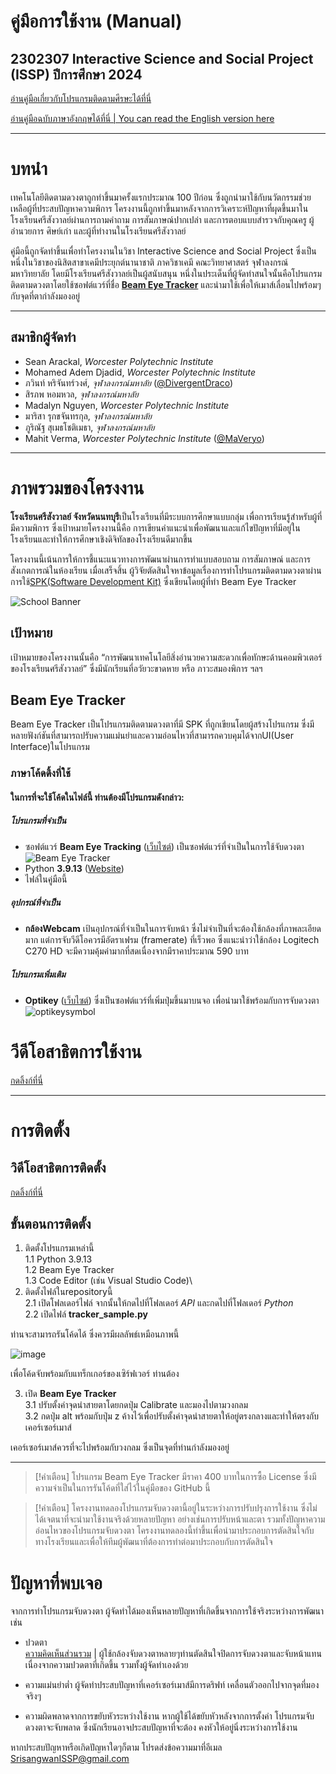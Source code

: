 # คู่มือการใช้งาน (Manual)

## 2302307 Interactive Science and Social Project (ISSP) ปีการศึกษา 2024

[อ่านคู่มือเกี่ยวกับโปรแกรมติดตามศีรษะได้ที่นี่](https://github.com/DivergentDraco/School-Head-Tracking-Project/blob/main/MANUAL_TH.md)

[อ่านคู่มือฉบับภาษาอังกฤษได้ที่นี่ | You can read the English version here](README.md)

---

# บทนำ

เทคโนโลยีติดตามดวงตาถูกทำขึ้นมาครั้งแรกประมาณ 100 ปีก่อน ซึ่งถูกนำมาใช้กับนวัตกรรมช่วยเหลือผู้ที่ประสบปัญหาความพิการ โครงงานนี้ถูกทำขึ้นมาหลังจากการวิเคราะห์ปัญหาที่ผุดขึ้นมาในโรงเรียนศรีสังวาลย์ผ่านการถามคำถาม การสัมภาษณ์ปากเปล่า และการตอบแบบสำรวจกับคุณครู ผู้อำนวยการ ศิษย์เก่า และผู้ที่ทำงานในโรงเรียนศรีสังวาลย์

คู่มือนี้ถูกจัดทำขึ้นเพื่อทำโครงงานในวิชา Interactive Science and Social Project ซึ่งเป็นหนึ่งในวิชาของนิสิตสาขาเคมีประยุกต์นานาชาติ ภาควิชาเคมี คณะวิทยาศาสตร์ จุฬาลงกรณ์มหาวิทยาลัย โดยมีโรงเรียนศรีสังวาลย์เป็นผู้สนับสนุน หนึ่งในประเด็นที่ผู้จัดทำสนใจนั้นคือโปรแกรมติดตามดวงตาโดยใช้ซอฟต์แวร์ที่ชื่อ [**Beam Eye Tracker**](https://beam.eyeware.tech/) และนำมาใช้เพื่อให้เมาส์เลื่อนไปพร้อมๆกับจุดที่ตากำลังมองอยู่

---

## สมาชิกผู้จัดทำ
 * Sean Arackal, *Worcester Polytechnic Institute*
 * Mohamed Adem Djadid, *Worcester Polytechnic Institute*
 * ภวินท์ หริจันทร์วงศ์, *จุฬาลงกรณ์มหาลัย* ([@DivergentDraco](https://github.com/DivergentDraco))
 * สิรภพ หอมหวล, *จุฬาลงกรณ์มหาลัย*
 * Madalyn Nguyen, *Worcester Polytechnic Institute*
 * มาริสา รุกขจันทรกุล, *จุฬาลงกรณ์มหาลัย*
 * ภูริณัฐ สุเมธโชติเมธา, *จุฬาลงกรณ์มหาลัย*
 * Mahit Verma, *Worcester Polytechnic Institute* ([@MaVeryo](https://github.com/MaVeryo))

---

# ภาพรวมของโครงงาน

**โรงเรียนศรีสังวาลย์ จังหวัดนนทบุรี**เป็นโรงเรียนที่มีระบบการศึกษาแบบกลุ่ม เพื่อการเรียนรู้สำหรับผู้ที่มีความพิการ ซึ่งเป้าหมายโครงงานนี้คือ การเขียนคำแนะนำเพื่อพัฒนาและแก้ไขปัญหาที่มีอยู่ในโรงเรียนและทำให้การศึกษาเชิงดิจิทัลของโรงเรียนดีมากขึ้น

โครงงานนี้เน้นการให้การชี้แนะแนวทางการพัฒนาผ่านการทำแบบสอบถาม การสัมภาษณ์ และการสังเกตการณ์ในห้องเรียน เมื่อเสร็จสิ้น ผู้วิจัยตัดสินใจหาข้อมูลเรื่องการทำโปรแกรมติดตามดวงตาผ่านการใช้[SPK(Software Development Kit)](https://beam.eyeware.tech/developers/) ซึ่งเขียนโดยผู้ที่ทำ Beam Eye Tracker

![School Banner](https://github.com/user-attachments/assets/9b123cf6-f919-4abe-b54b-365a5b79b447)

## เป้าหมาย
เป้าหมายของโครงงานนั้นคือ “การพัฒนาเทคโนโลยีสิ่งอำนวยความสะดวกเพื่อทักษะด้านคอมพิวเตอร์ของโรงเรียนศรีสังวาลย์” ซึ่งมีนักเรียนที่อวัยวะขาดหาย หรือ ภาวะสมองพิการ ฯลฯ

## Beam Eye Tracker
Beam Eye Tracker เป็นโปรแกรมติดตามดวงตาที่มี SPK ที่ถูกเขียนโดยผู้สร้างโปรแกรม ซึ่งมีหลายฟังก์ชันที่สามารถปรับความแม่นยำและความอ่อนไหวที่สามารถควบคุมได้จากUI(User Interface)ในโปรแกรม

### ภาษาโค้ดดิ้งที่ใช้
#### ในการที่จะใช้โค้ดในไฟล์นี้ ท่านต้องมีโปรแกรมดังกล่าว:
##### โปรแกรมที่จำเป็น
  - ซอฟต์แวร์ **Beam Eye Tracking** ([เว็บไซต์](https://beam.eyeware.tech/)) เป็นซอฟต์แวร์ที่จำเป็นในการใช้จับดวงตา\
  ![Beam Eye Tracker](https://github.com/user-attachments/assets/cd8a1c21-beb4-472f-bc81-7047cefdc76d)
  - Python **3.9.13** ([Website](https://www.python.org/downloads/release/python-3913/))
  - ไฟล์ในคู่มือนี้

##### อุปกรณ์ที่จำเป็น
  - **กล้องWebcam** เป้นอุปกรณ์ที่จำเป็นในการจับหน้า ซึ่งไม่จำเป็นที่จะต้องใช้กล้องที่ภาพละเอียดมาก แต่การจับวีดีโอควรมีอัตราเฟรม (framerate) ที่เร็วพอ
ซึ่งแนะนำว่าใช้กล้อง Logitech C270 HD จะมีความคุ้มค่ามากที่สดเนื่องจากมีราคาประมาณ 590 บาท

##### โปรแกรมเพิ่มเติม
  - **Optikey** ([เว็บไซต์](https://www.optikey.org/)) ซึ่งเป็นซอฟต์แวร์ที่เพิ่มปุ่มขึ้นมาบนจอ เพื่อนำมาใช้พร้อมกับการจับดวงตา
![optikeysymbol](https://github.com/user-attachments/assets/2d168696-d3a4-4e59-907e-d575fde42812)

# วีดีโอสาธิตการใช้งาน
[กดลิ้งก์ที่นี่]()

---

# การติดตั้ง

## วิดีโอสาธิตการติดตั้ง
[กดลิ้งก์ที่นี่]()

## ขั้นตอนการติดตั้ง
1. ติดตั้งโปรแกรมเหล่านี้\
 1.1 Python 3.9.13\
 1.2 Beam Eye Tracker\
 1.3 Code Editor (เช่น Visual Studio Code)\
2. ติดตั้งไฟล์ในrepositoryนี้\
 2.1 เปิดโฟลเดอร์ไฟล์ จากนั้นให้กดไปที่โฟลเดอร์ *API* และกดไปที่โฟลเดอร์ *Python*\
 2.2 เปิดไฟล์ **tracker_sample.py**

ท่านจะสามารถรันโค้ดได้ ซึ่งควรมีผลลัพธ์เหมือนภาพนี้

![image](https://github.com/user-attachments/assets/0667cfd6-1fb1-45ea-a366-a7048ac6d0d9)

เพื่อโค้ดจับพร้อมกับแทร็กเกอร์ของเซิร์ฟเวอร์ ท่านต้อง

3. เปิด **Beam Eye Tracker**\
 3.1 ปรับตั้งค่าจุดนำสายตาโดยกดปุ่ม Calibrate และมองไปตามวงกลม\
 3.2 กดปุ่ม alt พร้อมกับปุ่ม z ค้างไว้เพื่อปรับตั้งค่าจุดนำสายตาให้อยู่ตรงกลางและทำให้ตรงกับเคอร์เซอร์เมาส์

เคอร์เซอร์เมาส์ควรที่จะไปพร้อมกับวงกลม ซึ่งเป็นจุดที่ท่านกำลังมองอยู่

---

> [!คำเตือน]
> โปรแกรม Beam Eye Tracker มีราคา 400 บาทในการซื้อ License ซึ่งมีความจำเป็นในการรันโค้ดที่ใส่ไว้ในคู่มือของ GitHub นี้

> [!คำเตือน]
> โครงงานทดลองโปรแกรมจับดวงตานี้อยู่ในระหว่างการปรับปรุงการใช้งาน ซึ่งไม่ได้เจตนาที่จะนำมาใช้งานจริงด้วยหลายปัญหา อย่างเช่นการปรับหน้าและตา รวมทั้งปัญหาความอ่อนไหวของโปรแกรมจับดวงตา โครงงานทดลองนี้ทำขึ้นเพื่อนำมาประกอบการตัดสินใจกับทางโรงเรียนและเพื่อให้ทีมผู้พัฒนาที่ต้องการทำต่อมาประกอบกับการตัดสินใจ



# ปัญหาที่พบเจอ
จากการทำโปรแกรมจับดวงตา ผู้จัดทำได้มองเห็นหลายปัญหาที่เกิดขึ้นจากการใช้จริงระหว่างการพัฒนา เช่น

- ปวดตา\
 [ความคิดเห็นส่วนรวม](https://www.reddit.com/r/MicrosoftFlightSim/comments/1ew95qh/does_anybody_actually_use_eye_tracking/)
| ผู้ใช้กล้องจับดวงตาหลายๆท่านตัดสินใจปิดการจับดวงตาและจับหน้าแทน เนื่องจากความปวดตาที่เกิดขึ้น รวมทั้งผู้จัดทำเองด้วย

- ความแม่นยำต่ำ
ผู้จัดทำประสบปัญหาที่เคอร์เซอร์เมาส์มีการดริฟท์ เคลื่อนตัวออกไปจากจุดที่มองจริงๆ

- ความผิดพลาดจากการขยับหัวระหว่างใช้งาน
หากผู้ใช้ได้ขยับหัวหลังจากการตั้งค่า โปรแกรมจับดวงตาจะจับพลาด ซึ่งนักเรียนอาจประสบปัญหาที่จะต้อง คงหัวให้อยู่นิ่งระหว่างการใช้งาน

หากประสบปัญหาหรือเกิดปัญหาใดๆก็ตาม โปรดส่งข้อความมาที่อีเมล SrisangwanISSP@gmail.com
